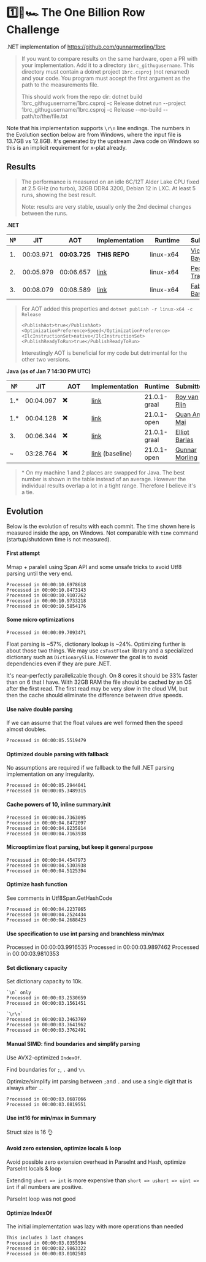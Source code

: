 # 1️⃣🐝🏎️ The One Billion Row Challenge

.NET implementation of https://github.com/gunnarmorling/1brc

> If you want to compare results on the same hardware, open a PR with your implementation. Add it to a directory `1brc_githugusername`. This directory must contain a dotnet project `1brc.csproj` (not renamed) and your code. You program must accept the first argument as the path to the measurements file.
>
> This should work from the repo dir:
> dotnet build 1brc_githugusername/1brc.csproj -c Release
> dotnet run --project 1brc_githugusername/1brc.csproj -c Release --no-build -- path/to/the/file.txt


Note that his implementation supports `\r\n` line endings. The numbers in the Evolution section below are from Windows, where the input file is 13.7GB vs 12.8GB. It's generated by the upstream Java code on Windows so this is an implicit requirement for x-plat already.

## Results

> The performance is measured on an idle 6C/12T Alder Lake CPU fixed at 2.5 GHz (no turbo), 32GB DDR4 3200, Debian 12 in LXC. At least 5 runs, showing the best result.
> 
> Note: results are very stable, usually only the 2nd decimal changes between the runs.

**.NET**

| № | JIT           | AOT           | Implementation     | &nbsp;&nbsp;&nbsp;Runtime&nbsp;&nbsp;&nbsp; | Submitter     |
|---|---------------|---------------|--------------------|---------|---------------|
| 1.| 00:03.971     | **00:03.725** | **THIS REPO**| linux-x64| [Victor Baybekov](https://github.com/buybackoff)|
| 2.| 00:05.979     | 00:06.657     | [link](https://github.com/pedrosakuma/1brc)| linux-x64| [Pedro Travi](https://github.com/pedrosakuma)|
| 3.| 00:08.079     | 00:08.589     | [link](https://github.com/hexawyz/OneBillionRows)| linux-x64| [Fabien Barbier](https://github.com/hexawyz)|

> For AOT added this properties and `dotnet publish -r linux-x64 -c Release`
> ```
><PublishAot>true</PublishAot>
><OptimizationPreference>Speed</OptimizationPreference>
><IlcInstructionSet>native</IlcInstructionSet>
><PublishReadyToRun>true</PublishReadyToRun>
> ```
> Interestingly AOT is beneficial for my code but detrimental for the other two versions.

**Java (as of Jan 7 14:30 PM UTC)**

| №  | JIT        | &nbsp;&nbsp;&nbsp;AOT&nbsp;&nbsp;&nbsp;       | Implementation     | Runtime | Submitter     |
|----|------------|-----------------|--------------------|-----|---------------|
| 1.*| 00:04.097  | ✖️        | [link](https://github.com/gunnarmorling/1brc/blob/main/src/main/java/dev/morling/onebrc/CalculateAverage_royvanrijn.java)| 21.0.1-graal   | [Roy van Rijn](https://github.com/royvanrijn)|
| 1.*| 00:04.128  | ✖️        | [link](https://github.com/gunnarmorling/1brc/blob/main/src/main/java/dev/morling/onebrc/CalculateAverage_merykitty.java)| 21.0.1-open   | [Quan Anh Mai](https://github.com/merykitty)|
| 3. | 00:06.344  | ✖️        | [link](https://github.com/gunnarmorling/1brc/blob/main/src/main/java/dev/morling/onebrc/CalculateAverage_ebarlas.java)| 21.0.1-graal | [Elliot Barlas](https://github.com/ebarlas)|
| ~  | 03:28.764  | ✖️        | [link](https://github.com/gunnarmorling/onebrc/blob/main/src/main/java/dev/morling/onebrc/CalculateAverage.java) (baseline)| 21.0.1-open   | [Gunnar Morling](https://github.com/gunnarmorling)|

> \* On my machine 1 and 2 places are swapped for Java. The best number is shown in the table instead of an average. However the individual results overlap a lot in a tight range. Therefore I believe it's a tie.

## Evolution

Below is the evolution of results with each commit. The time shown here is measured inside the app, on Windows. Not comparable with `time` command (startup/shutdown time is not measured). 

#### First attempt

Mmap + paralell using Span API and some unsafe tricks to avoid Utf8 parsing until the very end.

```
Processed in 00:00:10.6978618
Processed in 00:00:10.8473143
Processed in 00:00:10.9107262
Processed in 00:00:10.9733218
Processed in 00:00:10.5854176
```

#### Some micro optimizations

```
Processed in 00:00:09.7093471
```

Float parsing is ~57%, dictionary lookup is ~24%. Optimizing further is about those two things. We may use `csFastFloat` library and a specialized dictionary such as `DictionarySlim`. However the goal is to avoid dependencies even if they are pure .NET.

It's near-perfectly parallelizable though. On 8 cores it should be 33% faster than on 6 that I have. With 32GB RAM the file should be cached by an OS after the first read. The first read may be very slow in the cloud VM, but then the cache should eliminate the difference between drive speeds.


#### Use naive double parsing

If we can assume that the float values are well formed then the speed almost doubles.

```
Processed in 00:00:05.5519479
```

#### Optimized double parsing with fallback

No assumptions are required if we fallback to the full .NET parsing implementation on any irregularity.

```
Processed in 00:00:05.2944041
Processed in 00:00:05.3489315
```

#### Cache powers of 10, inline summary.init

```
Processed in 00:00:04.7363095
Processed in 00:00:04.8472097
Processed in 00:00:04.8235814
Processed in 00:00:04.7163938
```

#### Microoptimize float parsing, but keep it general purpose

```
Processed in 00:00:04.4547973
Processed in 00:00:04.5303938
Processed in 00:00:04.5125394
```

#### Optimize hash function

See comments in Utf8Span.GetHashCode

```
Processed in 00:00:04.2237865
Processed in 00:00:04.2524434
Processed in 00:00:04.2688423
```

#### Use specification to use int parsing and branchless min/max

Processed in 00:00:03.9916535
Processed in 00:00:03.9897462
Processed in 00:00:03.9810353


#### Set dictionary capacity

Set dictionary capacity to 10k.

```
`\n` only
Processed in 00:00:03.2530659
Processed in 00:00:03.1561451

`\r\n`
Processed in 00:00:03.3463769
Processed in 00:00:03.3641962
Processed in 00:00:03.3762491
```


#### Manual SIMD: find boundaries and simplify parsing

Use AVX2-optimized `IndexOf`.

Find boundaries for `;`, `.` and `\n`.

Optimize/simplify int parsing between `;`and `.` and use a single digit that is always after `.`.

```
Processed in 00:00:03.0687066
Processed in 00:00:03.0819551
```

#### Use int16 for min/max in Summary

Struct size is 16 👌


#### Avoid zero extension, optimize locals & loop

Avoid possible zero extension overhead in ParseInt and Hash, optimize ParseInt locals & loop

Extending `short => int` is more expensive than `short => ushort => uint => int` if all numbers are positive.

ParseInt loop was not good

#### Optimize IndexOf

The initial implementation was lazy with more operations than needed

```
This includes 3 last changes
Processed in 00:00:03.0355594
Processed in 00:00:02.9863322
Processed in 00:00:03.0102503
```

